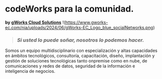 # codeWorks para la comunidad.
**by [gWorks Cloud Solutions](https://www.gworks-ec.com)**
!(https://www.gworks-ec.com/nia/uploads/2024/06/gWorks-EC_Logo_blue_socialNetworks.png)

> ### _Si usted lo puede soñar, nosotros lo podemos hacer._

Somos un equipo multidisciplinario con especialización y altas capacidades en ámbitos tecnológicos, consultoría, capacitación, diseño, implantación y gestión de soluciones tecnológicas tanto onpremise como en nube, de comunicaciones y redes de datos, seguridad de la información e inteligencia de negocios.
